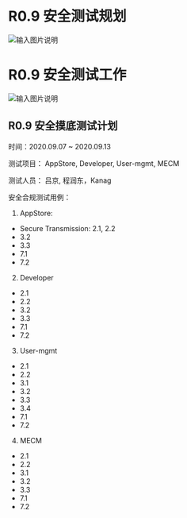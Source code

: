 # R0.9 安全测试规划

![输入图片说明](https://images.gitee.com/uploads/images/2020/0814/111024_641ff307_5645267.png "测试领域分类-v0.2.png")

# R0.9 安全测试工作

![输入图片说明](https://images.gitee.com/uploads/images/2020/0903/105153_5584ba84_5645267.png "安全测试流程.png")

## R0.9 安全摸底测试计划

时间：2020.09.07 ~ 2020.09.13

测试项目： AppStore, Developer, User-mgmt, MECM

测试人员： 吕京, 程润东，Kanag

安全合规测试用例：
1. AppStore:
 - Secure Transmission: 2.1, 2.2
 - 3.2
 - 3.3
 - 7.1
 - 7.2
2. Developer
 - 2.1
 - 2.2
 - 3.2
 - 3.3
 - 7.1
 - 7.2
3. User-mgmt
 - 2.1
 - 2.2
 - 3.1
 - 3.2
 - 3.3
 - 3.4
 - 7.1
 - 7.2
4. MECM
 - 2.1
 - 2.2
 - 3.1
 - 3.2
 - 3.3
 - 7.1
 - 7.2

